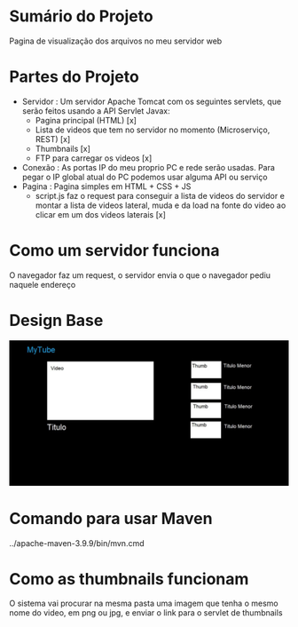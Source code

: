 # Sumário do Projeto

Pagina de visualização dos arquivos no meu servidor web

# Partes do Projeto

- Servidor : Um servidor Apache Tomcat com os seguintes servlets, que serão feitos usando a API Servlet Javax:
    - Pagina principal (HTML) [x]
    - Lista de videos que tem no servidor no momento (Microserviço, REST) [x]
    - Thumbnails [x]
    - FTP para carregar os videos [x]
- Conexão : As portas IP do meu proprio PC e rede serão usadas. Para pegar o IP global atual do PC podemos usar alguma API ou serviço
- Pagina : Pagina simples em HTML + CSS + JS
    - script.js faz o request para conseguir a lista de videos do servidor e montar a lista de videos lateral, muda e da load na fonte do video ao clicar em um dos videos laterais [x]

# Como um servidor funciona

O navegador faz um request, o servidor envia o que o navegador pediu naquele endereço

# Design Base

![DesignBase](DesignBase.jpg)

# Comando para usar Maven

../apache-maven-3.9.9/bin/mvn.cmd

# Como as thumbnails funcionam

O sistema vai procurar na mesma pasta uma imagem que tenha o mesmo nome do video, em png ou jpg, e enviar o link para o servlet de thumbnails
